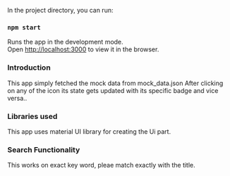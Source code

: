 
In the project directory, you can run:

### `npm start`

Runs the app in the development mode.\
Open [http://localhost:3000](http://localhost:3000) to view it in the browser.



### Introduction

This app simply fetched the mock data from mock_data.json
After clicking on any of the icon its state gets updated with its specific badge and vice versa..


### Libraries used

This app uses material UI library for creating the Ui part.


### Search Functionality
This works on exact key word, pleae match exactly with the title.






